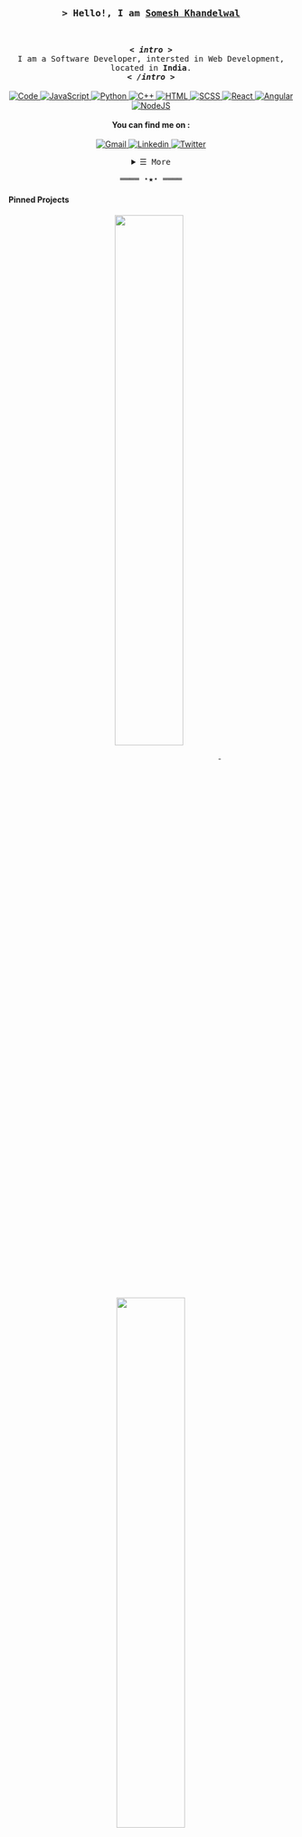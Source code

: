 <!-- https://someshkhandelwal.tech -->

<h3 align="center">
        <samp>&gt; Hello!, I am
                <b><a target="_blank" href="https://someshkhandelwal.tech">Somesh Khandelwal</a></b>
        </samp>
</h3>
<br>

<p align="center">
        <samp>
                <b><i>&lt; intro &gt;</i></b>
                <br>
                I am a Software Developer, intersted in Web Development, located in <b>India</b>.
                <br>
                <b><i>&lt; /intro &gt;</i></b>
        </samp>
        <br>
        <br>
        <a href="https://github.com/someshvk?tab=repositories" target="_blank"><img alt="Code"
                        src="https://img.shields.io/badge/-code-000000?style=flat-square&logo=Plex&logoColor=white">
        </a>
        <!-- JavaScript -->
        <a href="https://github.com/someshvk?tab=repositories" target="_blank"><img alt="JavaScript"
                        src="https://img.shields.io/badge/-JavaScript-F7DF1E?style=flat-square&logo=JavaScript&logoColor=white">
        </a>
        <!-- Python -->
        <a href="https://github.com/someshvk?tab=repositories" target="_blank"><img alt="Python"
                        src="https://img.shields.io/badge/-Python-3776AB?style=flat-square&logo=Python&logoColor=white">
        </a>
        <!-- C++ -->
        <a href="https://github.com/someshvk?tab=repositories" target="_blank"><img alt="C++"
                        src="https://img.shields.io/badge/-C++-9b3675?style=flat-square&logo=C%2B%2B&logoColor=white">
        </a>
        <!-- HTML -->
        <a href="https://github.com/someshvk?tab=repositories" target="_blank"><img alt="HTML"
                        src="https://img.shields.io/badge/-HTML-E34F26?style=flat-square&logo=HTML5&logoColor=white">
        </a>
        <!-- SCSS  -->
        <a href="https://github.com/someshvk?tab=repositories" target="_blank"><img alt="SCSS"
                        src="https://img.shields.io/badge/-SCSS-cd6799?style=flat-square&logo=SASS&logoColor=white">
        </a>
        <!-- React  -->
        <a href="https://github.com/someshvk?tab=repositories" target="_blank"><img alt="React"
                        src="https://img.shields.io/badge/-React-61dbfb?style=flat-square&logo=React&logoColor=white">
        </a>
        <!-- Angular  -->
        <a href="https://github.com/someshvk?tab=repositories" target="_blank"><img alt="Angular"
                        src="https://img.shields.io/badge/-Angular-f10c2f?style=flat-square&logo=Angular&logoColor=white">
        </a>
        <!-- NodeJS -->
        <a href="https://github.com/someshvk?tab=repositories" target="_blank"><img alt="NodeJS"
                        src="https://img.shields.io/badge/-NodeJS-68a063?style=flat-square&logo=node.js&logoColor=white">
        </a>
        <br>
        <br>
        <b>You can find me on :</b><br><br>
        <!-- Gmail -->
        <a href="mailto:svkhandelwal655@gmail.com" target="_blank"><img alt="Gmail"
                src="https://img.shields.io/badge/-Gmail-EA4335?style=flat-square&logo=Gmail&logoColor=white">
        </a>
        <!-- Linkedin -->
        <a href="https://www.linkedin.com/in/somesh-khandelwal-269755195/" target="_blank"><img alt="Linkedin"
                src="https://img.shields.io/badge/-Linkedin-0A66C2?style=flat-square&logo=Linkedin&logoColor=white">
        </a>
        <!-- Twitter -->
        <a href="https://twitter.com/someshvk" target="_blank"><img alt="Twitter"
                src="https://img.shields.io/badge/-Twitter-1DA1F2?style=flat-square&logo=Twitter&logoColor=white">
        </a>
</p>

<!-- Details Section-->
<details align="center">
    <summary> <samp>&#9776; More</samp></summary>
    <p align="center">
        <br>
        <img alt="Somesh Khandelwal GitHub Stats,"
                src="https://github-readme-stats.vercel.app/api?username=someshvk&show_icons=true&theme=radical" />
    </p>
</details>
<samp>
    <p align="center">
        ════ ⋆★⋆ ════
        <br>
    </p>
</samp>

#### Pinned Projects

<p align="center">
        <a href="https://github.com/someshvk/somesh-portfolio">
                <img width='49%' align="center"src="https://github-readme-stats.vercel.app/api/pin/?username=someshvk&repo=somesh-portfolio&border_color=3aacf1&bg_color=00212c&title_color=ccd6f6&text_color=8892b0&icon_color=40b5f0" />
        </a>
        <span>&nbsp;</span>
        <a href="https://github.com/someshvk/Vwatch">
                <img width='49%' align="center"src="https://github-readme-stats.vercel.app/api/pin/?username=someshvk&repo=Vwatch&border_color=3aacf1&bg_color=00212c&title_color=ccd6f6&text_color=8892b0&icon_color=40b5f0" />
        </a>
        </p>
        <p align="center">
        <a href="https://github.com/someshvk/Only_CSS_Bulb">
                <img width='49%' align="center"src="https://github-readme-stats.vercel.app/api/pin/?username=someshvk&repo=Only_CSS_Bulb&border_color=3aacf1&bg_color=00212c&title_color=ccd6f6&text_color=8892b0&icon_color=40b5f0" />
        </a>
        <span>&nbsp;</span>
        <a href="https://github.com/someshvk/BetaC">
                <img width='49%' align="center"src="https://github-readme-stats.vercel.app/api/pin/?username=someshvk&repo=BetaC&border_color=3aacf1&bg_color=00212c&title_color=ccd6f6&text_color=8892b0&icon_color=40b5f0" />
        </a>
</p>
